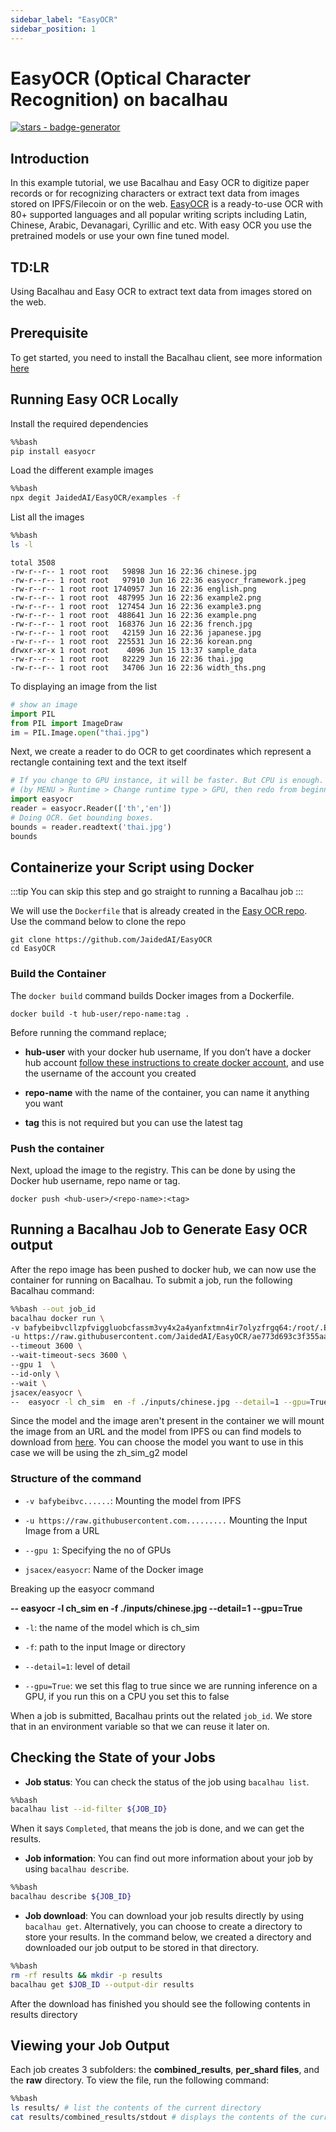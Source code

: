 ```yaml
---
sidebar_label: "EasyOCR"
sidebar_position: 1
---
```

# EasyOCR (Optical Character Recognition) on bacalhau


[![stars - badge-generator](https://img.shields.io/github/stars/bacalhau-project/bacalhau?style=social)](https://github.com/bacalhau-project/bacalhau)

## Introduction

In this example tutorial, we use Bacalhau and Easy OCR to digitize paper records or for recognizing characters or extract text data from images stored on IPFS/Filecoin or on the web. [EasyOCR](https://www.jaided.ai/) is a ready-to-use OCR with 80+ supported languages and all popular writing scripts including Latin, Chinese, Arabic, Devanagari, Cyrillic and etc. With easy OCR you use the pretrained models or use your own fine tuned model.

## TD:LR
Using Bacalhau and Easy OCR to extract text data from images stored on the web.

## Prerequisite

To get started, you need to install the Bacalhau client, see more information [here](https://docs.bacalhau.org/getting-started/installation)

## Running Easy OCR Locally​

Install the required dependencies


```bash
%%bash
pip install easyocr
```

Load the different example images


```bash
%%bash
npx degit JaidedAI/EasyOCR/examples -f
```

List all the images


```bash
%%bash
ls -l
```

    total 3508
    -rw-r--r-- 1 root root   59898 Jun 16 22:36 chinese.jpg
    -rw-r--r-- 1 root root   97910 Jun 16 22:36 easyocr_framework.jpeg
    -rw-r--r-- 1 root root 1740957 Jun 16 22:36 english.png
    -rw-r--r-- 1 root root  487995 Jun 16 22:36 example2.png
    -rw-r--r-- 1 root root  127454 Jun 16 22:36 example3.png
    -rw-r--r-- 1 root root  488641 Jun 16 22:36 example.png
    -rw-r--r-- 1 root root  168376 Jun 16 22:36 french.jpg
    -rw-r--r-- 1 root root   42159 Jun 16 22:36 japanese.jpg
    -rw-r--r-- 1 root root  225531 Jun 16 22:36 korean.png
    drwxr-xr-x 1 root root    4096 Jun 15 13:37 sample_data
    -rw-r--r-- 1 root root   82229 Jun 16 22:36 thai.jpg
    -rw-r--r-- 1 root root   34706 Jun 16 22:36 width_ths.png


To displaying an image from the list


```python
# show an image
import PIL
from PIL import ImageDraw
im = PIL.Image.open("thai.jpg")
```

Next, we create a reader to do OCR to get coordinates which represent a rectangle containing text and the text itself 


```python
# If you change to GPU instance, it will be faster. But CPU is enough.
# (by MENU > Runtime > Change runtime type > GPU, then redo from beginning )
import easyocr
reader = easyocr.Reader(['th','en'])
# Doing OCR. Get bounding boxes.
bounds = reader.readtext('thai.jpg')
bounds
```

## Containerize your Script using Docker

:::tip
You can skip this step and go straight to running a Bacalhau job
:::

We will use the `Dockerfile` that is already created in the [Easy OCR repo](https://github.com/JaidedAI/EasyOCR). Use the command below to clone the repo

```
git clone https://github.com/JaidedAI/EasyOCR
cd EasyOCR
```

### Build the Container

The `docker build` command builds Docker images from a Dockerfile. 

```
docker build -t hub-user/repo-name:tag .
```

Before running the command replace;

- **hub-user** with your docker hub username, If you don’t have a docker hub account [follow these instructions to create docker account](https://docs.docker.com/docker-id/), and use the username of the account you created

- **repo-name** with the name of the container, you can name it anything you want

- **tag** this is not required but you can use the latest tag

### Push the container

Next, upload the image to the registry. This can be done by using the Docker hub username, repo name or tag.

```
docker push <hub-user>/<repo-name>:<tag>
```

## Running a Bacalhau Job to Generate Easy OCR output

After the repo image has been pushed to docker hub, we can now use the container for running on Bacalhau. To submit a job, run the following Bacalhau command:


```bash
%%bash --out job_id
bacalhau docker run \
-v bafybeibvcllzpfviggluobcfassm3vy4x2a4yanfxtmn4ir7olyzfrgq64:/root/.EasyOCR/model/zh_sim_g2.pth  \
-u https://raw.githubusercontent.com/JaidedAI/EasyOCR/ae773d693c3f355aac2e58f0d8142c600172f016/examples/chinese.jpg \
--timeout 3600 \
--wait-timeout-secs 3600 \
--gpu 1  \
--id-only \
--wait \
jsacex/easyocr \
--  easyocr -l ch_sim  en -f ./inputs/chinese.jpg --detail=1 --gpu=True

```

Since the model and the image aren't present in the container we will mount the image from an URL and the model from IPFS ou can find models to download from [here](https://www.jaided.ai/easyocr/modelhub/). You can choose the model you want to use in this case we will be using the zh_sim_g2 model

### Structure of the command

-  `-v bafybeibvc......`: Mounting the model from IPFS

- `-u https://raw.githubusercontent.com.........` Mounting the Input Image from a URL
- `--gpu 1`: Specifying the no of GPUs

- `jsacex/easyocr`: Name of the Docker image

Breaking up the easyocr command

**--  easyocr -l ch_sim  en -f ./inputs/chinese.jpg --detail=1 --gpu=True**

- `-l`: the name of the model which is ch_sim

- `-f`: path to the input Image or directory

- `--detail=1`:  level of detail

- `--gpu=True`: we set this flag to true since we are running inference on a GPU, if you run this on a CPU you set this to false 


When a job is submitted, Bacalhau prints out the related `job_id`. We store that in an environment variable so that we can reuse it later on.

## Checking the State of your Jobs

- **Job status**: You can check the status of the job using `bacalhau list`. 


```bash
%%bash
bacalhau list --id-filter ${JOB_ID}
```

When it says `Completed`, that means the job is done, and we can get the results.

- **Job information**: You can find out more information about your job by using `bacalhau describe`.


```bash
%%bash
bacalhau describe ${JOB_ID}
```

- **Job download**: You can download your job results directly by using `bacalhau get`. Alternatively, you can choose to create a directory to store your results. In the command below, we created a directory and downloaded our job output to be stored in that directory.


```bash
%%bash
rm -rf results && mkdir -p results
bacalhau get $JOB_ID --output-dir results
```

After the download has finished you should see the following contents in results directory

## Viewing your Job Output

Each job creates 3 subfolders: the **combined_results**, **per_shard files**, and the **raw** directory. To view the file, run the following command:


```bash
%%bash
ls results/ # list the contents of the current directory 
cat results/combined_results/stdout # displays the contents of the current directory 
```

